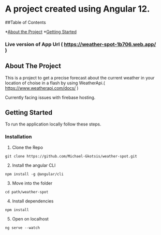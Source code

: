 # A project created using Angular 12.

##Table of Contents

*[About the Project](#about-the-project)
*[Getting Started](#getting-started)






### Live version of App Url ( https://weather-spot-1b706.web.app/ )

## About The Project

This is a project to get a precise forecast about the current weather in your location of choise in a flash by using WeatherApi.( https://www.weatherapi.com/docs/ )


Currently facing issues with firebase hosting.


## Getting Started

To run the application locally follow these steps.


### Installation

1. Clone the Repo

```git clone https://github.com/Michael-Gkotsis/weather-spot.git ```

2. Install the angular CLI 

```npm install -g @angular/cli```

3. Move into the folder

```cd path/weather-spot```

4. Install dependencies

```npm install```

5. Open on localhost

```ng serve --watch```
